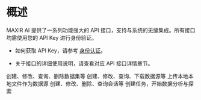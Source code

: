 # 概述
MAXIR AI 提供了一系列功能强大的 API 接口，支持与系统的无缝集成。所有接口均需使用您的 API Key 进行身份验证。

- 如何获取 API Key，请参考 [身份认证](/maxirai/API/authentication)。

- 关于接口的详细使用说明，请查看对应 API 接口详情章节。


<CardGroup cols={2}>
<Card 
    title="数据集" 
    icon="database" 
    href="/api-reference/create-dataset"
    >
    创建、修改、查询、删除数据集等
</Card>
<Card 
    title="数据源" 
    icon="file-lines" 
    href="/api-reference/create-data-source"
    >
    创建、修改、查询、下载数据源等
</Card>
<Card 
    title="文件" 
    icon="upload" 
    href="/api-reference/upload-file"
    >
    上传本地本地文件作为数据源
</Card>
<Card 
    title="会话" 
    icon="comment-dots" 
    href="/api-reference/create-session"
    >
    创建、修改、删除、查询会话等
</Card>
<Card 
    title="任务" 
    icon="bag-shopping" 
    href="/api-reference/create-job"
    >
    创建任务，开始数据分析与探索
</Card>
</CardGroup>
